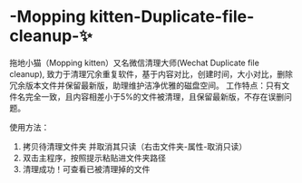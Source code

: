# -Mopping kitten-Duplicate-file-cleanup-✨
拖地小猫（Mopping kitten）又名微信清理大师(Wechat Duplicate file cleanup), 致力于清理冗余重复软件，基于内容对比，创建时间，大小对比，删除冗余版本文件并保留最新版，助理维护洁净优雅的磁盘空间。
工作特点：只有文件名完全一致，且内容相差小于5%的文件被清理，且保留最新版，不存在误删问题。

使用方法：
1. 拷贝待清理文件夹 并取消其只读（右击文件夹-属性-取消只读）
2. 双击主程序，按照提示粘贴进文件夹路径
3. 清理成功！可查看已被清理掉的文件
